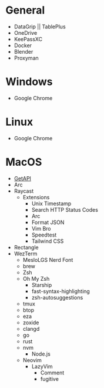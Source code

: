 # General
- DataGrip || TablePlus
- OneDrive
- KeePassXC
- Docker
- Blender
- Proxyman

# Windows
- Google Chrome

# Linux
- Google Chrome

# MacOS
- [GetAPI](https://getapi.com/)
- Arc
- Raycast
    - Extensions
        - Unix Timestamp
        - Search HTTP Status Codes
        - Arc
        - Format JSON
        - Vim Bro
        - Speedtest
        - Tailwind CSS
- Rectangle
- WezTerm
    - MesloLGS Nerd Font
    - brew
    - Zsh
    - Oh My Zsh
        - Starship
        - fast-syntax-highlighting
        - zsh-autosuggestions
    - tmux
    - btop
    - eza
    - zoxide
    - clangd
    - go
    - rust
    - nvm
        - Node.js
    - Neovim
        - LazyVim
            - Comment
            - fugitive

